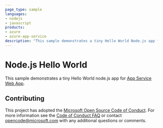 ```yaml
---
page_type: sample
languages:
- nodejs
- javascript
products:
- azure
- azure-app-service
description: "This sample demonstrates a tiny Hello World Node.js app for Azure App Service."
---
```


# Node.js Hello World

This sample demonstrates a tiny Hello World node.js app for [App Service Web App](https://docs.microsoft.com/azure/app-service-web).

## Contributing

This project has adopted the [Microsoft Open Source Code of Conduct](https://opensource.microsoft.com/codeofconduct/). For more information see the [Code of Conduct FAQ](https://opensource.microsoft.com/codeofconduct/faq/) or contact [opencode@microsoft.com](mailto:opencode@microsoft.com) with any additional questions or comments.


<!-- Security scan triggered at 2025-09-02 20:58:53 -->

<!-- Security scan triggered at 2025-09-11 05:46:22 -->

<!-- Security scan triggered at 2025-09-28 15:13:45 -->

<!-- Security scan triggered at 2025-09-28 15:20:37 -->

<!-- Security scan triggered at 2025-09-28 15:28:14 -->

<!-- Security scan triggered at 2025-10-08 08:49:45 -->

<!-- Security scan triggered at 2025-10-08 08:59:13 -->